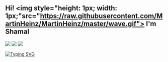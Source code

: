 ## Hi! <img style="height: 1px; width: 1px;"src="https://raw.githubusercontent.com/MartinHeinz/MartinHeinz/master/wave.gif"> I'm Shamal 

<img src="https://github-readme-stats.vercel.app/api?username=ShamalShaikh&&show_icons=true&title_color=ffffff&icon_color=bb2acf&text_color=daf7dc&bg_color=151515">
<img src="https://visitor-badge.glitch.me/badge?page_id=ShamalShaikh.shamalshaikh">
<img src="https://thumbs.gfycat.com/DefiantLividElephantseal-max-1mb.gif">

[![Typing SVG](https://readme-typing-svg.herokuapp.com/?lines=I+am+Shamal+Shaikh;Second+line+of+text)](https://git.io/typing-svg)

